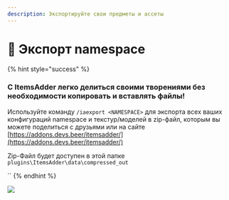 ```yaml
---
description: Экспортируйте свои предметы и ассеты
---
```


# 💾 Экспорт namespace

{% hint style="success" %}
### С ItemsAdder легко делиться своими творениями без необходимости копировать и вставлять файлы!

Используйте команду `/iaexport <NAMESPACE>` для экспорта всех ваших конфигураций namespace и текстур/моделей в zip-файл, которым вы можете поделиться с друзьями или на сайте [https://addons.devs.beer/itemsadder/](https://addons.devs.beer/itemsadder/)

Zip-Файл будет доступен в этой папке `plugins\ItemsAdder\data\compressed_out`

``
{% endhint %}

![](<../.gitbook/assets/immagine (35).png>)

